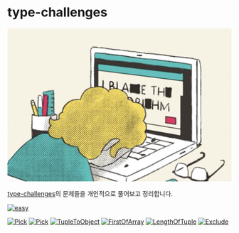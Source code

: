 # type-challenges

![intro](./screenshots/intro.png)

[type-challenges](https://github.com/type-challenges/type-challenges)의 문제들을 개인적으로 풀어보고 정리합니다.

[![easy](https://img.shields.io/badge/EASY-1-green)](./easy/)

<div align=start>

[![Pick](https://img.shields.io/badge/Pick-green)](./easy/Pick/README.md)
[![Pick](https://img.shields.io/badge/Readonly-green)](./easy/Readonly/README.md)
[![TupleToObject](https://img.shields.io/badge/TupleToObject-green)](./easy/TupleToObject/README.md)
[![FirstOfArray](https://img.shields.io/badge/FirstOfArray-green)](./easy/FirstOfArray/README.md)
[![LengthOfTuple](https://img.shields.io/badge/LengthOfTuple-green)](./easy/LengthOfTuple/README.md)
[![Exclude](https://img.shields.io/badge/Exclude-green)](./easy/Exclude/README.md)

</div>
